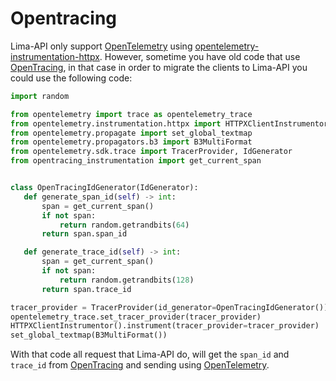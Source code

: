 # Opentracing

Lima-API only support [OpenTelemetry][open-telemetry] using [opentelemetry-instrumentation-httpx](https://pypi.org/project/opentelemetry-instrumentation-httpx/).
However, sometime you have old code that use [OpenTracing][open-tracing], in that case in order to migrate the clients to Lima-API you could use the following code:

```python
import random

from opentelemetry import trace as opentelemetry_trace
from opentelemetry.instrumentation.httpx import HTTPXClientInstrumentor
from opentelemetry.propagate import set_global_textmap
from opentelemetry.propagators.b3 import B3MultiFormat
from opentelemetry.sdk.trace import TracerProvider, IdGenerator
from opentracing_instrumentation import get_current_span


class OpenTracingIdGenerator(IdGenerator):
   def generate_span_id(self) -> int:
       span = get_current_span()
       if not span:
           return random.getrandbits(64)
       return span.span_id

   def generate_trace_id(self) -> int:
       span = get_current_span()
       if not span:
           return random.getrandbits(128)
       return span.trace_id

tracer_provider = TracerProvider(id_generator=OpenTracingIdGenerator())
opentelemetry_trace.set_tracer_provider(tracer_provider)
HTTPXClientInstrumentor().instrument(tracer_provider=tracer_provider)
set_global_textmap(B3MultiFormat())
```
With that code all request that Lima-API do, will get the `span_id` and `trace_id` from [OpenTracing][open-tracing] and sending using [OpenTelemetry][open-telemetry].

[open-telemetry]: https://opentelemetry.io/
[open-tracing]: http://opentracing.io/
